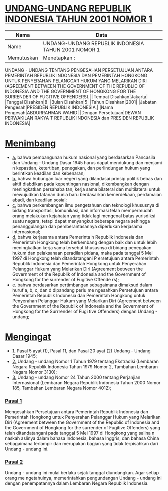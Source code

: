 # [UNDANG-UNDANG REPUBLIK INDONESIA TAHUN 2001 NOMOR 1](http://example.org/legal/document/uu/2001/1)

| Nama | Data |
| ------ | ----- |
|Name|UNDANG-UNDANG REPUBLIK INDONESIA TAHUN 2001 NOMOR 1|
|Memutuskan|Menetapkan :
UNDANG - UNDANG TENTANG PENGESAHAN PERSETUJUAN ANTARA PEMERINTAH REPUBLIK
INDONESIA DAN PEMERINTAH HONGKONG UNTUK PENYERAHAN PELANGGAR HUKUM YANG
MELARIKAN DIRI (AGREEMENT BETWEEN THE GOVERNMENT OF THE REPUBLIC OF INDONESIA
AND THE GOVERNMENT OF HONGKONG FOR THE SURRENDER OF FUGITIVE OFFENDERS).|
|Tempat Disahkan|Jakarta|
|Tanggal Disahkan|8|
|Bulan Disahkan|5|
|Tahun Disahkan|2001|
|Jabatan Pengesah|PRESIDEN REPUBLIK INDONESIA,|
|Nama Pengesah|ABDURRAHMAN WAHID|
|Dengan Persetujuan|DEWAN PERWAKILAN RAKYA T
REPUBLIK INDONESIA
dan
PRESIDEN REPUBLIK INDONESIA|
# [Menimbang](http://example.org/legal/document/uu/2001/1/menimbang)

* [a.](http://example.org/legal/document/uu/2001/1/menimbang/point/a) bahwa pembangunan hukum nasional yang berdasarkan Pancasila dan Undang - Undang Dasar 1945 harus dapat mendukung dan menjami n kepastian, ketertiban, penegakan, dan perlindungan hukum yang berintikan keadilan dan kebenaran;
* [b.](http://example.org/legal/document/uu/2001/1/menimbang/point/b) bahwa hubungan luar negeri yang dilandasai prinsip politik bebas dan aktif diabdikan pada kepentingan nasional, dikembangkan dengan meningkatkan persahaba tan, kerja sama bilateral dan multilateral untuk mewujudkan tatanan dunia baru berdasarkan kemerdekaan, perdamaian abadi, dan keadilan sosial;
* [c.](http://example.org/legal/document/uu/2001/1/menimbang/point/c) bahwa perkembangan ilmu pengetahuan dan teknologi khususnya di bidang transportasi, komunikasi, dan informasi telah mempermudah orang melakukan kejahatan yang tidak lagi mengenal batas yurisdiksi suatu negara, tetapi dapat menyangkut beberapa negara sehingga penanggulangan dan pemberantasannya diperlukan kerjasama internasional;
* [d.](http://example.org/legal/document/uu/2001/1/menimbang/point/d) bahwa kerjasama antara Pemerinta h Republik Indonesia dan Pemerintah Hongkong telah berkembang dengan baik dan untuk lebih meningkatkan kerja sama tersebut khususnya di bidang penegakan hukum dan pelaksanaan peradilan pidana, maka pada tanggal 5 Mei 1997 di Hongkong telah ditandatangani P ersetujuan antara Pemerintah Republik Indonesia dan Pemerintah Hongkong untuk Penyerahan Pelanggar Hukum yang Melarikan Diri (Agreement between the Government of the Republik of Indonesia and the Government of Hongkong for the surrender of Fugitive Offende rs);
* [e.](http://example.org/legal/document/uu/2001/1/menimbang/point/e) bahwa berdasarkan pertimbangan sebagaimana dimaksud dalam huruf a, b, c, dan d dipandang perlu me ngesahkan Persetujuan antara Pemerintah Republik Indonesia dan Pemerintah Hongkong untuk Penyerahan Pelanggar Hukum yang Melarikan Diri (Agreement between the Government of the Republik of Indonesia and the Government of Hongkong for the Surrrender of Fugi tive Offenders) dengan Undang - undang;
# [Mengingat](http://example.org/legal/document/uu/2001/1/mengingat)

* [1.](http://example.org/legal/document/uu/2001/1/mengingat/point/0001) Pasal 5 ayat (1), Pasal 11, dan Pasal 20 ayat (2) Undang - Undang Dasar 1945;
* [2.](http://example.org/legal/document/uu/2001/1/mengingat/point/0002) Undang - undang Nomor 1 Tahun 1979 tentang Ekstradisi (Lembaran Negara Republik Indonesia Tahun 1979 Nomor 2, Tambahan Lembaran Negara Nomor 3130);
* [3.](http://example.org/legal/document/uu/2001/1/mengingat/point/0003) Undang - undang Nomor 24 Tahun 2000 tentang Perjanjian Internasional (Lembaran Negara Republik Indonesia Tahun 2000 Nomor 185, Tambahan Lembaran Negara Nomor 4012);

### [Pasal 1](http://example.org/legal/document/uu/2001/1/pasal/0001)
Mengesahkan Persetujuan antara Pemerintah Republik Indonesia dan Pemerintah Hongkong untuk Penyerahan Pelanggar Hukum yang Melarikan Diri (Agreement between the Government of the Republic of Indonesia and the Government of Hongkong for the surrender of Fugitive Offenders) yang telah ditandatangani pada tanggal 5 Mei 1997 di Hongkong yang salina n naskah aslinya dalam bahasa Indonesia, bahasa Inggris, dan bahasa China sebagaimana terlampir dan merupakan bagian yang tidak terpisahkan dari Undang - undang ini.


### [Pasal 2](http://example.org/legal/document/uu/2001/1/pasal/0002)
Undang - undang ini mulai berlaku sejak tanggal diundangkan. Agar setiap orang me ngetahuinya, memerintahkan pengundangan Undang - undang ini dengan penempatannya dalam Lembaran Negara Republik Indonesia.
